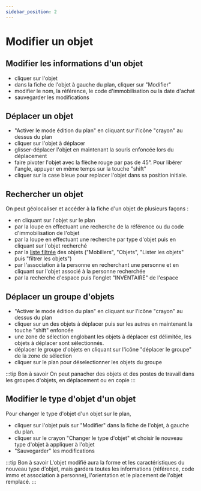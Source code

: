 ```yaml
---
sidebar_position: 2
---
```

# Modifier un objet

## Modifier les informations d'un objet

-   cliquer sur l'objet
-   dans la fiche de l'objet à gauche du plan, cliquer sur "Modifier"
-   modifier le nom, la référence, le code d'immobilisation ou la date d'achat
-   sauvegarder les modifications

## Déplacer un objet

-   "Activer le mode édition du plan" en cliquant sur l'icône "crayon" au dessus du plan
-   cliquer sur l'objet à déplacer
-   glisser-déplacer l'objet en maintenant la souris enfoncée lors du déplacement
-   faire pivoter l'objet avec la flèche rouge par pas de 45°. Pour libérer l'angle, appuyer en même temps sur la touche "shift"
-   cliquer sur la case bleue pour replacer l'objet dans sa position initiale.

## Rechercher un objet

On peut géolocaliser et accéder à la fiche d'un objet de plusieurs façons :

-   en cliquant sur l'objet sur le plan
-   par la loupe en effectuant une recherche de la référence ou du code d'immobilisation de l'objet    
-   par la loupe en effectuant une recherche par type d'objet puis en cliquant sur l'objet recherché
-   par la [liste filtrée](/docs/courses/find/listfindcourse) des objets ("Mobiliers", "Objets", "Lister les objets" puis "filtrer les objets")
-   par l'association à la personne en recherchant une personne et en cliquant sur l'objet associé à la personne recherchée
-   par la recherche d'espace puis l'onglet "INVENTAIRE" de l'espace

## Déplacer un groupe d'objets

-   "Activer le mode édition du plan" en cliquant sur l'icône "crayon" au dessus du plan
-   cliquer sur un des objets à déplacer puis sur les autres en maintenant la touche "shift" enfoncée
-   une zone de sélection englobant les objets à déplacer est délimitée, les objets à déplacer sont sélectionnés.
-   déplacer le groupe d'objets en cliquant sur l'icône "déplacer le groupe" de la zone de sélection
-   cliquer sur le plan pour déselectionner les objets du groupe

:::tip Bon à savoir
On peut panacher des objets et des postes de travail dans les groupes d'objets, en déplacement ou en copie
:::

## Modifier le type d'objet d'un objet

Pour changer le type d'objet d'un objet sur le plan,

-   cliquer sur l'objet puis sur "Modifier" dans la fiche de l'objet, à gauche du plan.
-   cliquer sur le crayon "Changer le type d'objet" et choisir le nouveau type d'objet à appliquer à l'objet
-   "Sauvegarder" les modifications

:::tip Bon à savoir
L'objet modifié aura la forme et les caractéristiques du nouveau type d'objet, mais gardera toutes les informations (référence, code immo et association à personne), l'orientation et le placement de l'objet remplacé.
:::